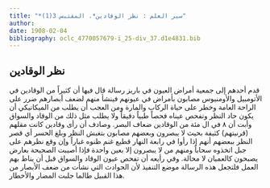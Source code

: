```yaml
---
title: "*سير العلم : نظر الوقادين*. المقتبس 3(1)"
author: 
date: 1908-02-04
bibliography: oclc_4770057679-i_25-div_37.d1e4831.bib
---
```




##  نظر الوقادين 


  قدم أحدهم إلى جمعية أمراض العيون في باريز رسالة قال فيها أن كثيراً من الوقادين في الأتومبيل والأومنيوس مصابون بأمراض في عيونهم فينشأ منهم لضعف أبصارهم ضرر على الراحة العامة وخطر على حياة الركاب والمارة ومن العجب أن يطلب من الميكانيكي أن يكون حاد النظر وتفحص عيناه فحصاً طبياً دقيقاً ولا يطلب مثل ذلك من الوقاد والسواق وأبت أن  ٨  في ال  مئة  من الوقادين ضعاف البصر. وصادف أن رأى وقادين كانت مقلهم   (قرنيتهم) كثيفة بحيث لا يبصرون وبعضهم مصابون بتغبش النظر وبلغ الحسر أي قصر النظر ببعضهم أنهم إذا رأوا في رابعة النهار قطيع غنم ظنوه غباراً وإن وقع نظرهم على جبل اتخذوه سحاباً ومنهم من لا يبصرون إلا بعين واحدة فإذا أصيبت الصحيحة بعارض يصبحون كالعميان لا محالة. وفي رأيعه أن تفحص عيون الوقاد والسواق قبل أن يناط بهم العمل فلتجعل هذه الرسالة موضع التنفيذ لأن الحوادث التي نشأت من ضعف الأبصار من هذا القبيل طالما جلبت المضار والأخطار. 
